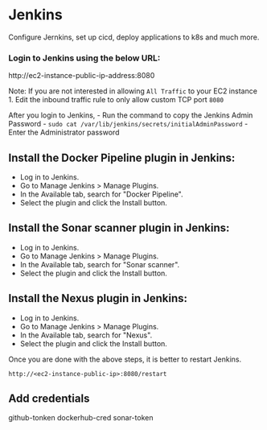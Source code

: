 # Jenkins
Configure Jernkins, set up cicd, deploy applications to k8s and much more.


### Login to Jenkins using the below URL:

http://ec2-instance-public-ip-address:8080    

Note: If you are not interested in allowing `All Traffic` to your EC2 instance
      1. Edit the inbound traffic rule to only allow custom TCP port `8080`
  
After you login to Jenkins, 
      - Run the command to copy the Jenkins Admin Password - `sudo cat /var/lib/jenkins/secrets/initialAdminPassword`
      - Enter the Administrator password


## Install the Docker Pipeline plugin in Jenkins:

   - Log in to Jenkins.
   - Go to Manage Jenkins > Manage Plugins.
   - In the Available tab, search for "Docker Pipeline".
   - Select the plugin and click the Install button.


## Install the Sonar scanner plugin in Jenkins:

   - Log in to Jenkins.
   - Go to Manage Jenkins > Manage Plugins.
   - In the Available tab, search for "Sonar scanner".
   - Select the plugin and click the Install button.

## Install the Nexus plugin in Jenkins:

   - Log in to Jenkins.
   - Go to Manage Jenkins > Manage Plugins.
   - In the Available tab, search for "Nexus".
   - Select the plugin and click the Install button.

Once you are done with the above steps, it is better to restart Jenkins.

```
http://<ec2-instance-public-ip>:8080/restart
```

## Add credentials 

github-tonken 
dockerhub-cred
sonar-token 





